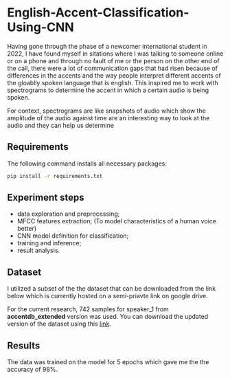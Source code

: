 # English-Accent-Classification-Using-CNN
Having gone through the phase of a newcomer international student in 2022, I have found myself in sitations where I was talking to someone online or on a phone and through no fault of me or the person on the other end of the call, there were a lot of communication gaps that had risen because of differences in the accents and the way people interpret different accents of the gloablly spoken language that is english. This inspired me to work with spectrograms to determine the accent in which a certain audio is being spoken. 

For context, spectrograms are like snapshots of audio which show the amplitude of the audio against time are an interesting way to look at the audio and they can help us determine 

## Requirements
The following command installs all necessary packages:
```bash
pip install -r requirements.txt
```

## Experiment steps
- data exploration and preprocessing;
- MFCC features extraction; (To model characteristics of a human voice better)
- CNN model definition for classification;
- training and inference;
- result analysis.

## Dataset
I utilized a subset of the the dataset that can be downloaded from the link below which is currently hosted on a semi-priavte link on google drive.

For the current research, 742 samples for speaker_1 from **accentdb_extended** version was used. You can download the updated version of the dataset using this [link](https://drive.google.com/drive/u/0/folders/1ffLuWXmQ6LPqMLYMBa6Qh6hwnGs9pqIb).

## Results
The data was trained on the model for 5 epochs which gave me the the accuracy of 98%.



